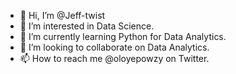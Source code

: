 - 👋 Hi, I’m @Jeff-twist
- 👀 I’m interested in Data Science.
- 🌱 I’m currently learning Python for Data Analytics.
- 💞️ I’m looking to collaborate on Data Analytics.
- 📫 How to reach me @oloyepowzy on Twitter.

<!---
Jeff-twist/Jeff-twist is a ✨ special ✨ repository because its `README.md` (this file) appears on your GitHub profile.
You can click the Preview link to take a look at your changes.
--->
